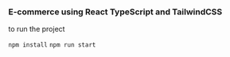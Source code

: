 ### E-commerce using React TypeScript and TailwindCSS

to run the project

`npm install`
`npm run start`
